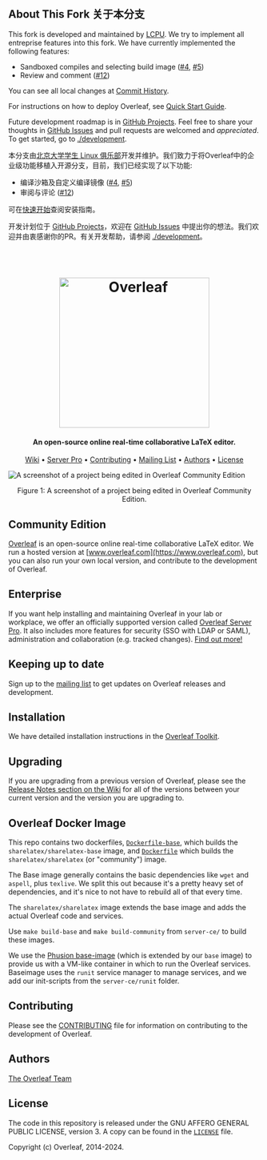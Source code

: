 ## About This Fork 关于本分支

This fork is developed and maintained by [LCPU](https://github.com/lcpu-club). We try to implement all entreprise features into this fork. We have currently implemented the following features:

- Sandboxed compiles and selecting build image ([#4](https://github.com/lcpu-club/overleaf/pull/4), [#5](https://github.com/lcpu-club/overleaf/pull/5))
- Review and comment ([#12](https://github.com/lcpu-club/overleaf/pull/12))

You can see all local changes at [Commit History](https://github.com/lcpu-club/overleaf/commits/main/).

For instructions on how to deploy Overleaf, see [Quick Start Guide](https://github.com/lcpu-club/overleaf/wiki/Quick-Start-Guide).

Future development roadmap is in [GitHub Projects](https://github.com/orgs/lcpu-club/projects/2). Feel free to share your thoughts in [GitHub Issues](https://github.com/lcpu-club/overleaf/issues) and pull requests are welcomed and *appreciated*. To get started, go to [./development](https://github.com/lcpu-club/overleaf/tree/main/develop).

本分支由[北京大学学生 Linux 俱乐部](https://github.com/lcpu-club)开发并维护。我们致力于将Overleaf中的企业级功能移植入开源分支，目前，我们已经实现了以下功能:

- 编译沙箱及自定义编译镜像 ([#4](https://github.com/lcpu-club/overleaf/pull/4), [#5](https://github.com/lcpu-club/overleaf/pull/5))
- 审阅与评论 ([#12](https://github.com/lcpu-club/overleaf/pull/12))

可在[快速开始](https://github.com/lcpu-club/overleaf/wiki/快速开始)查阅安装指南。

开发计划位于 [GitHub Projects](https://github.com/orgs/lcpu-club/projects/2)，欢迎在 [GitHub Issues](https://github.com/lcpu-club/overleaf/issues) 中提出你的想法。我们欢迎并由衷感谢你的PR。有关开发帮助，请参阅 [./development](https://github.com/lcpu-club/overleaf/tree/main/develop)。

<h1 align="center">
  <br>
  <a href="https://www.overleaf.com"><img src="doc/logo.png" alt="Overleaf" width="300"></a>
</h1>

<h4 align="center">An open-source online real-time collaborative LaTeX editor.</h4>

<p align="center">
  <a href="https://github.com/overleaf/overleaf/wiki">Wiki</a> •
  <a href="https://www.overleaf.com/for/enterprises">Server Pro</a> •
  <a href="#contributing">Contributing</a> •
  <a href="https://mailchi.mp/overleaf.com/community-edition-and-server-pro">Mailing List</a> •
  <a href="#authors">Authors</a> •
  <a href="#license">License</a>
</p>

<img src="doc/screenshot.png" alt="A screenshot of a project being edited in Overleaf Community Edition">
<p align="center">
  Figure 1: A screenshot of a project being edited in Overleaf Community Edition.
</p>

## Community Edition

[Overleaf](https://www.overleaf.com) is an open-source online real-time collaborative LaTeX editor. We run a hosted version at [www.overleaf.com](https://www.overleaf.com), but you can also run your own local version, and contribute to the development of Overleaf.

## Enterprise

If you want help installing and maintaining Overleaf in your lab or workplace, we offer an officially supported version called [Overleaf Server Pro](https://www.overleaf.com/for/enterprises). It also includes more features for security (SSO with LDAP or SAML), administration and collaboration (e.g. tracked changes). [Find out more!](https://www.overleaf.com/for/enterprises)

## Keeping up to date

Sign up to the [mailing list](https://mailchi.mp/overleaf.com/community-edition-and-server-pro) to get updates on Overleaf releases and development.

## Installation

We have detailed installation instructions in the [Overleaf Toolkit](https://github.com/overleaf/toolkit/).

## Upgrading

If you are upgrading from a previous version of Overleaf, please see the [Release Notes section on the Wiki](https://github.com/overleaf/overleaf/wiki#release-notes) for all of the versions between your current version and the version you are upgrading to.

## Overleaf Docker Image

This repo contains two dockerfiles, [`Dockerfile-base`](server-ce/Dockerfile-base), which builds the
`sharelatex/sharelatex-base` image, and [`Dockerfile`](server-ce/Dockerfile) which builds the
`sharelatex/sharelatex` (or "community") image.

The Base image generally contains the basic dependencies like `wget` and
`aspell`, plus `texlive`. We split this out because it's a pretty heavy set of
dependencies, and it's nice to not have to rebuild all of that every time.

The `sharelatex/sharelatex` image extends the base image and adds the actual Overleaf code
and services.

Use `make build-base` and `make build-community` from `server-ce/` to build these images.

We use the [Phusion base-image](https://github.com/phusion/baseimage-docker)
(which is extended by our `base` image) to provide us with a VM-like container
in which to run the Overleaf services. Baseimage uses the `runit` service
manager to manage services, and we add our init-scripts from the `server-ce/runit`
folder.


## Contributing

Please see the [CONTRIBUTING](CONTRIBUTING.md) file for information on contributing to the development of Overleaf.

## Authors

[The Overleaf Team](https://www.overleaf.com/about)

## License

The code in this repository is released under the GNU AFFERO GENERAL PUBLIC LICENSE, version 3. A copy can be found in the [`LICENSE`](LICENSE) file.

Copyright (c) Overleaf, 2014-2024.
